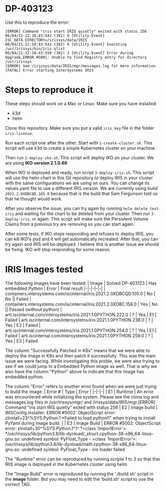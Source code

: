 # DP-403123

Use this to reproduce the error:

```
[ERROR] Command "iris start IRIS quietly" exited with status 256
06/04/21-22:18:43:542 (392) 0 [Utility.Event] ISC_DATA_DIRECTORY=/irissys/data/IRIS
06/04/21-22:18:43:542 (392) 0 [Utility.Event] Executing /usr/irissys/bin/iris qlist
06/04/21-22:18:43:550 (392) 3 [Utility.Event] Error during Upgrade,ERROR #5001: Unable to find Registry entry for directory /usr/irissys
[ERROR] See /irissys/data/IRIS/mgr/messages.log for more information
[FATAL] Error starting InterSystems IRIS
```

# Steps to reproduce it

These steps should work on a Mac or Linux. Make sure you have installed:
* k3d
* helm

Clone this repository. Make sure you put a valid `iris.key` file in the folder `iris-license`.

Run each script one after the other. Start with `1-create-cluster.sh`. This script will use k3d to create a simple Kubernetes cluster on your machine.

Then run `2-deploy-iko.sh`. This script will deploy IKO on your cluster. We are using **IKO version 2.1.0.66**.

When IKO is deployed and ready, run script `3-deploy-iris.sh`. This script will use the helm chart in this Git repository 
to deploy IRIS in your cluster with the same configurations we are using on ours. You can change its values.yaml file to
use a different IRIS version. We are currently using build `2021.2.0XDBCQD.105.0` because that is the build that Sam Fergunson
told us that he thought would work.

After you observe the issue, you can try again by running `helm delete test-iris` and waiting for the chart to be deleted from
your cluster. Then run `3-deploy-iris.sh` again. This script will make sure the Persistent Volume Claims from a previous try are removing so you can start again.

After some tests, if IKO stops responding and refuses to deploy IRIS, you can kill IKO's pod and it will get automatically recreated. After that, you can try again and IRIS will be deployed. I believe this is another issue we should be fixing. IKO will stop responding for some reason.

# IRIS Images tested

The following images have been tested:
| Image | Solved DP-403123 | Has embedded Python | Error | Final result
|-|-|-|-|-|
| containers.intersystems.com/iscinternal/iris:2021.2.0XDBCQD.105.0 | No | No || Failed
| containers.intersystems.com/iscinternal/iris:2021.2.0XDBC.158.0 | Yes | No || Passed (without python)
| arti.iscinternal.com/intersystems/iris:2021.1.0PYTHON.222.0 | ? | Yes | E1 | Failed
| arti.iscinternal.com/intersystems/iris:2021.1.0PYTHON.238.0 | ? | Yes | E2 | Failed
| arti.iscinternal.com/intersystems/iris:2021.1.0PYTHON.254.0 | ? | Yes | E1 | Failed
| arti.iscinternal.com/intersystems/iris:2021.1.0PYTHON.259.0 | ? | Yes | E3 | Failed


The column "Successfully Patched in K8s" means that we were able to deploy the image in K8s and then patch it successfully. This was the main issue we were facing. While investigating this proble, we were also trying to see if we could jump to a Embedded Python image as well. That is why we also have the column "Python" above to indicate that this image has embedded python. 

The column "Error" refers to another error found when we were just trying to build the image:
| Error # | Type | Error |
|-|-|-|
| E1 | Runtime | An error was encountered while initializing the system. Please see the clone.log and messages.log files in /usr/irissys/mgr/ and /irissys/data/IRIS/mgr.[ERROR] Command "iris start IRIS quietly" exited with status 256
| E2 | Image build | IRISConfig.Installer: ERROR #5002: ObjectScript error: <OBJECT DISPATCH>zInstall+23^%SYS.Python.1 *Failed to load python!!" when trying to install PyYaml during image build. |
| E3 | Image Build | ERROR #5002: ObjectScript error: zInstall+30^%SYS.Python.1^1^ *<class 'ImportError'>: */usr/irissys/lib/python3.8/lib-dynload/_struct.cpython-38-x86_64-linux-gnu.so: undefined symbol: PyFloat_Type - <class 'ImportError'>: /usr/irissys/lib/python3.8/lib-dynload/math.cpython-38-x86_64-linux-gnu.so: undefined symbol: PyFloat_Type - iris loader failed

The "Runtime" error can be reproduced by running scripts 1 to 3 so that thei IRIS image is deployed in the Kubernetes cluster using helm.

The "Image Build" error is reproduced by running the './build.sh' script in the **image** folder. But you may need to edit the 'build.sh' script to use the correct TAG.



